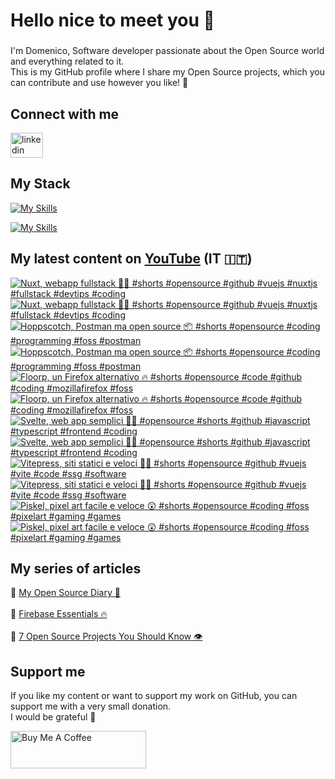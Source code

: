<h1 align="left">Hello nice to meet you 👋 </h1>

###

<p align="left">I'm Domenico, Software developer passionate about the Open Source world and everything related to it.<br>This is my GitHub profile where I share my Open Source projects, which you can contribute and use however you like! 🚀</p>

###

## Connect with me
<div align="left">
    <a href="https://linktr.ee/domenicotenace" target="_blank"><img src="https://raw.githubusercontent.com/maurodesouza/profile-readme-generator/master/src/assets/icons/social/linktree/default.svg" width="52" height="40" alt="linkedin logo" /></a>
</div>




###

###

## My Stack
[![My Skills](https://skillicons.dev/icons?i=js,ts,vue,nuxt,cs,dotnet&theme=light)](https://skillicons.dev#gh-dark-mode-only)

[![My Skills](https://skillicons.dev/icons?i=js,ts,vue,nuxt,cs,dotnet&theme=dark)](https://skillicons.dev#gh-light-mode-only)

###

## My latest content on [YouTube](https://www.youtube.com/@domenicotenacedev) (IT 🇮🇹)

<!-- BEGIN YOUTUBE-CARDS -->
[![Nuxt, webapp fullstack 🫵🏻 #shorts #opensource #github #vuejs #nuxtjs #fullstack #devtips #coding](https://ytcards.demolab.com/?id=pDvNzgrma9c&title=Nuxt%2C+webapp+fullstack+%F0%9F%AB%B5%F0%9F%8F%BB+%23shorts+%23opensource+%23github+%23vuejs+%23nuxtjs+%23fullstack+%23devtips+%23coding&lang=en&timestamp=1761041255&background_color=%230d1117&title_color=%23ffffff&stats_color=%23dedede&max_title_lines=2&width=250&border_radius=5&duration=33 "Nuxt, webapp fullstack 🫵🏻 #shorts #opensource #github #vuejs #nuxtjs #fullstack #devtips #coding")](https://www.youtube.com/shorts/pDvNzgrma9c#gh-dark-mode-only)[![Nuxt, webapp fullstack 🫵🏻 #shorts #opensource #github #vuejs #nuxtjs #fullstack #devtips #coding](https://ytcards.demolab.com/?id=pDvNzgrma9c&title=Nuxt%2C+webapp+fullstack+%F0%9F%AB%B5%F0%9F%8F%BB+%23shorts+%23opensource+%23github+%23vuejs+%23nuxtjs+%23fullstack+%23devtips+%23coding&lang=en&timestamp=1761041255&background_color=%23ffffff&title_color=%2324292f&stats_color=%2357606a&max_title_lines=2&width=250&border_radius=5&duration=33 "Nuxt, webapp fullstack 🫵🏻 #shorts #opensource #github #vuejs #nuxtjs #fullstack #devtips #coding")](https://www.youtube.com/shorts/pDvNzgrma9c#gh-light-mode-only)
[![Hoppscotch, Postman ma open source 📦 #shorts #opensource #coding #programming #foss #postman](https://ytcards.demolab.com/?id=UCYd7Wb3J9I&title=Hoppscotch%2C+Postman+ma+open+source+%F0%9F%93%A6+%23shorts+%23opensource+%23coding+%23programming+%23foss+%23postman&lang=en&timestamp=1760436806&background_color=%230d1117&title_color=%23ffffff&stats_color=%23dedede&max_title_lines=2&width=250&border_radius=5&duration=32 "Hoppscotch, Postman ma open source 📦 #shorts #opensource #coding #programming #foss #postman")](https://www.youtube.com/shorts/UCYd7Wb3J9I#gh-dark-mode-only)[![Hoppscotch, Postman ma open source 📦 #shorts #opensource #coding #programming #foss #postman](https://ytcards.demolab.com/?id=UCYd7Wb3J9I&title=Hoppscotch%2C+Postman+ma+open+source+%F0%9F%93%A6+%23shorts+%23opensource+%23coding+%23programming+%23foss+%23postman&lang=en&timestamp=1760436806&background_color=%23ffffff&title_color=%2324292f&stats_color=%2357606a&max_title_lines=2&width=250&border_radius=5&duration=32 "Hoppscotch, Postman ma open source 📦 #shorts #opensource #coding #programming #foss #postman")](https://www.youtube.com/shorts/UCYd7Wb3J9I#gh-light-mode-only)
[![Floorp, un Firefox alternativo 🔥 #shorts #opensource #code #github #coding #mozillafirefox #foss](https://ytcards.demolab.com/?id=xriJxkcRffs&title=Floorp%2C+un+Firefox+alternativo+%F0%9F%94%A5+%23shorts+%23opensource+%23code+%23github+%23coding+%23mozillafirefox+%23foss&lang=en&timestamp=1759838521&background_color=%230d1117&title_color=%23ffffff&stats_color=%23dedede&max_title_lines=2&width=250&border_radius=5&duration=35 "Floorp, un Firefox alternativo 🔥 #shorts #opensource #code #github #coding #mozillafirefox #foss")](https://www.youtube.com/shorts/xriJxkcRffs#gh-dark-mode-only)[![Floorp, un Firefox alternativo 🔥 #shorts #opensource #code #github #coding #mozillafirefox #foss](https://ytcards.demolab.com/?id=xriJxkcRffs&title=Floorp%2C+un+Firefox+alternativo+%F0%9F%94%A5+%23shorts+%23opensource+%23code+%23github+%23coding+%23mozillafirefox+%23foss&lang=en&timestamp=1759838521&background_color=%23ffffff&title_color=%2324292f&stats_color=%2357606a&max_title_lines=2&width=250&border_radius=5&duration=35 "Floorp, un Firefox alternativo 🔥 #shorts #opensource #code #github #coding #mozillafirefox #foss")](https://www.youtube.com/shorts/xriJxkcRffs#gh-light-mode-only)
[![Svelte, web app semplici ✌🏻 #opensource #shorts #github #javascript #typescript #frontend #coding](https://ytcards.demolab.com/?id=aFOHwY8J84I&title=Svelte%2C+web+app+semplici+%E2%9C%8C%F0%9F%8F%BB+%23opensource+%23shorts+%23github+%23javascript+%23typescript+%23frontend+%23coding&lang=en&timestamp=1759233601&background_color=%230d1117&title_color=%23ffffff&stats_color=%23dedede&max_title_lines=2&width=250&border_radius=5&duration=29 "Svelte, web app semplici ✌🏻 #opensource #shorts #github #javascript #typescript #frontend #coding")](https://www.youtube.com/shorts/aFOHwY8J84I#gh-dark-mode-only)[![Svelte, web app semplici ✌🏻 #opensource #shorts #github #javascript #typescript #frontend #coding](https://ytcards.demolab.com/?id=aFOHwY8J84I&title=Svelte%2C+web+app+semplici+%E2%9C%8C%F0%9F%8F%BB+%23opensource+%23shorts+%23github+%23javascript+%23typescript+%23frontend+%23coding&lang=en&timestamp=1759233601&background_color=%23ffffff&title_color=%2324292f&stats_color=%2357606a&max_title_lines=2&width=250&border_radius=5&duration=29 "Svelte, web app semplici ✌🏻 #opensource #shorts #github #javascript #typescript #frontend #coding")](https://www.youtube.com/shorts/aFOHwY8J84I#gh-light-mode-only)
[![Vitepress, siti statici e veloci 🫵🏻 #shorts #opensource #github #vuejs #vite #code #ssg #software](https://ytcards.demolab.com/?id=-LTprnQJOTQ&title=Vitepress%2C+siti+statici+e+veloci+%F0%9F%AB%B5%F0%9F%8F%BB+%23shorts+%23opensource+%23github+%23vuejs+%23vite+%23code+%23ssg+%23software&lang=en&timestamp=1758630001&background_color=%230d1117&title_color=%23ffffff&stats_color=%23dedede&max_title_lines=2&width=250&border_radius=5&duration=29 "Vitepress, siti statici e veloci 🫵🏻 #shorts #opensource #github #vuejs #vite #code #ssg #software")](https://www.youtube.com/shorts/-LTprnQJOTQ#gh-dark-mode-only)[![Vitepress, siti statici e veloci 🫵🏻 #shorts #opensource #github #vuejs #vite #code #ssg #software](https://ytcards.demolab.com/?id=-LTprnQJOTQ&title=Vitepress%2C+siti+statici+e+veloci+%F0%9F%AB%B5%F0%9F%8F%BB+%23shorts+%23opensource+%23github+%23vuejs+%23vite+%23code+%23ssg+%23software&lang=en&timestamp=1758630001&background_color=%23ffffff&title_color=%2324292f&stats_color=%2357606a&max_title_lines=2&width=250&border_radius=5&duration=29 "Vitepress, siti statici e veloci 🫵🏻 #shorts #opensource #github #vuejs #vite #code #ssg #software")](https://www.youtube.com/shorts/-LTprnQJOTQ#gh-light-mode-only)
[![Piskel, pixel art facile e veloce 😲 #shorts #opensource #coding #foss #pixelart #gaming #games](https://ytcards.demolab.com/?id=C3lCHZqyZEI&title=Piskel%2C+pixel+art+facile+e+veloce+%F0%9F%98%B2+%23shorts+%23opensource+%23coding+%23foss+%23pixelart+%23gaming+%23games&lang=en&timestamp=1758024024&background_color=%230d1117&title_color=%23ffffff&stats_color=%23dedede&max_title_lines=2&width=250&border_radius=5&duration=29 "Piskel, pixel art facile e veloce 😲 #shorts #opensource #coding #foss #pixelart #gaming #games")](https://www.youtube.com/shorts/C3lCHZqyZEI#gh-dark-mode-only)[![Piskel, pixel art facile e veloce 😲 #shorts #opensource #coding #foss #pixelart #gaming #games](https://ytcards.demolab.com/?id=C3lCHZqyZEI&title=Piskel%2C+pixel+art+facile+e+veloce+%F0%9F%98%B2+%23shorts+%23opensource+%23coding+%23foss+%23pixelart+%23gaming+%23games&lang=en&timestamp=1758024024&background_color=%23ffffff&title_color=%2324292f&stats_color=%2357606a&max_title_lines=2&width=250&border_radius=5&duration=29 "Piskel, pixel art facile e veloce 😲 #shorts #opensource #coding #foss #pixelart #gaming #games")](https://www.youtube.com/shorts/C3lCHZqyZEI#gh-light-mode-only)
<!-- END YOUTUBE-CARDS -->



###



## My series of articles
<div>
  🔸 <a href="https://dev.to/dvalin99/series/29049" target="_blank">My Open Source Diary 📕</a> 
  <br/>
  <br/>
  🔸 <a href="https://dev.to/dvalin99/series/32553" target="_blank">Firebase Essentials 🔥</a> 
  <br/>
  <br/>
  🔸 <a href="https://dev.to/dvalin99/series/27756" target="_blank">7 Open Source Projects You Should Know 👁</a>
  
</div>

## Support me

If you like my content or want to support my work on GitHub, you can support me with a very small donation. 
<br/>
I would be grateful 🥹

<a href="https://www.buymeacoffee.com/domenicotenace" target="_blank"><img src="https://cdn.buymeacoffee.com/buttons/v2/default-yellow.png" alt="Buy Me A Coffee" style="height: 60px !important;width: 217px !important;" ></a>


